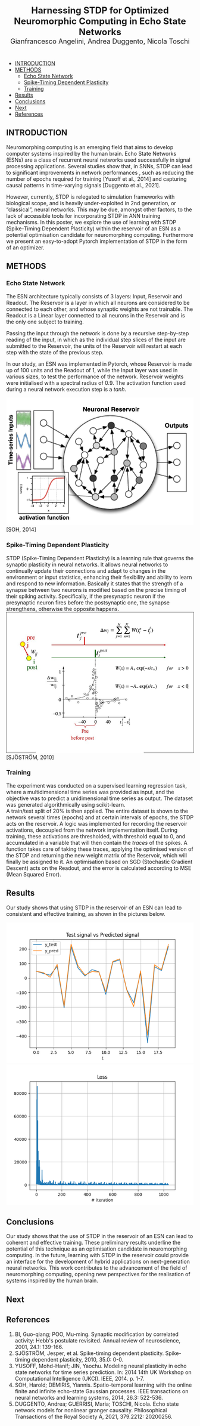 <style>
    #header {
  text-align: center;
  margin-bottom: 40px;
}

.title {
  font-size: 24px;
  font-weight: bold;
}

.authors {
  font-size: 18px;
}
</style>
<div id="header">
  <div class="title">Harnessing STDP for Optimized Neuromorphic Computing in Echo State Networks</div>
  <div class="authors">Gianfrancesco Angelini, Andrea Duggento, Nicola Toschi</div>
</div>

- [INTRODUCTION](#introduction)
- [METHODS](#methods)
  - [Echo State Network](#echo-state-network)
  - [Spike-Timing Dependent Plasticity](#spike-timing-dependent-plasticity)
  - [Training](#training)
- [Results](#results)
- [Conclusions](#conclusions)
- [Next](#next)
- [References](#references)

## INTRODUCTION

Neuromorphing computing is an emerging field that aims to develop computer systems inspired by the human brain. Echo State Networks (ESNs) are a class of recurrent neural networks used successfully in signal processing applications. 
Several studies show that, in SNNs, STDP can lead to significant improvements in network performances , such as reducing the number of epochs required for training [Yusoff et al., 2014] and capturing causal patterns in time-varying signals [Duggento et al., 2021].

However, currently, STDP is relegated to simulation frameworks with biological scope, and is heavily under-exploited in 2nd generation, or “classical”, neural networks. This may be due, amongst other factors, to the lack of accessible tools for incorporating STDP in ANN training mechanisms.
In this poster, we explore the use of learning with STDP (Spike-Timing Dependent Plasticity) within the reservoir of an ESN as a potential optimisation candidate for neuromorphing computing. Furthermore we present an easy-to-adopt Pytorch implementation of STDP in the form of an optimizer.

## METHODS

### Echo State Network
The ESN architecture typically consists of 3 layers: Input, Reservoir and Readout.
The Reservoir is a layer in which all neurons are considered to be connected to each other, and whose synaptic weights are not trainable.
The Readout is a Linear layer connected to all neurons in the Reservoir and is the only one subject to training.

Passing the input through the network is done by a recursive step-by-step reading of the input, in which as the individual step slices of the input are submitted to the Reservoir, the units of the Reservoir will restart at each step with the state of the previous step.

In our study, an ESN was implemented in Pytorch, whose Reservoir is made up of 100 units and the Readout of 1, while the Input layer was used in various sizes, to test the performance of the network. Reservoir weights were initialised with a spectral radius of 0.9.
The activation function used during a neural network execution step is a *tanh*.

<img src='./imgs/ESN_scheme-SOH-2014.png'>
[SOH, 2014]

### Spike-Timing Dependent Plasticity
STDP (Spike-Timing Dependent Plasticity) is a learning rule that governs the synaptic plasticity in neural networks. It allows neural networks to continually update their connections and adapt to changes in the environment or input statistics, enhancing their flexibility and ability to learn and respond to new information.
Basically it states that the strength of a synapse between two neurons is modified based on the precise timing of their spiking activity. Specifically, if the presynaptic neuron
if the presynaptic neuron fires before the postsynaptic one, the synapse strengthens, otherwise the opposite happens.
<img src='./imgs/STDP-plot-SJÖSTRÖM-2010.png'>
[SJÖSTRÖM, 2010]


### Training
The experiment was conducted on a supervised learning regression task, where a multidimensional time series was provided as input, and the objective was to predict a unidimensional time series as output. The dataset was generated algorithmically using scikit-learn.  
A train/test split of 20% is then applied.
The entire dataset is shown to the network several times (epochs) and at certain intervals of epochs, the STDP acts on the reservoir.
A logic was implemented for recording the reservoir activations, decoupled from the network implementation itself. During training, these activations are thresholded, with threshold equal to 0, and accumulated in a variable that will then contain the *traces* of the spikes.
A function takes care of taking these traces, applying the optimised version of the STDP and returning the new weight matrix of the Reservoir, which will finally be assigned to it.
An optimisation based on SGD (Stochastic Gradient Descent) acts on the Readout, and the error is calculated according to MSE (Mean Squared Error).

## Results
Our study shows that using STDP in the reservoir of an ESN can lead to consistent and effective training, as shown in the pictures below.  

<img src='./imgs/Res-ESN-STDP-compare-output_pred.png'>


<img src='./imgs/Res-ESN-STDP-loss.png'>

## Conclusions
Our study shows that the use of STDP in the reservoir of an ESN can lead to coherent and effective training. These preliminary results underline the potential of this technique as an optimisation candidate in neuromorphing computing. In the future, learning with STDP in the reservoir could provide an interface for the development of hybrid applications on next-generation neural networks. This work contributes to the advancement of the field of neuromorphing computing, opening new perspectives for the realisation of systems inspired by the human brain.

## Next


## References
1. BI, Guo-qiang; POO, Mu-ming. Synaptic modification by correlated activity: Hebb's postulate revisited. Annual review of neuroscience, 2001, 24.1: 139-166.
2. SJÖSTRÖM, Jesper, et al. Spike-timing dependent plasticity. Spike-timing dependent plasticity, 2010, 35.0: 0-0.
3. YUSOFF, Mohd-Hanif; JIN, Yaochu. Modeling neural plasticity in echo state networks for time series prediction. In: 2014 14th UK Workshop on Computational Intelligence (UKCI). IEEE, 2014. p. 1-7.
4. SOH, Harold; DEMIRIS, Yiannis. Spatio-temporal learning with the online finite and infinite echo-state Gaussian processes. IEEE transactions on neural networks and learning systems, 2014, 26.3: 522-536.
5. DUGGENTO, Andrea; GUERRISI, Maria; TOSCHI, Nicola. Echo state network models for nonlinear granger causality. Philosophical Transactions of the Royal Society A, 2021, 379.2212: 20200256.